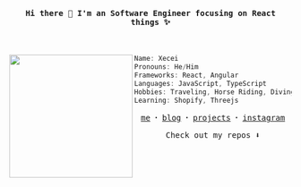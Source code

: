 <h4 align="center"><samp> Hi there 👋 I'm an Software Engineer focusing on React things ✨ </samp></h4>
<br />
<div>
  <img align="left" src="https://i.redd.it/hКЕК1.jpg"  width="220" /> 
  
  ```c
  Name: Xecei
  Pronouns: He/Him
  Frameworks: React, Angular
  Languages: JavaScript, TypeScript
  Hobbies: Traveling, Horse Riding, Diving
  Learning: Shopify, Threejs
  ```
  
  <p align="center">
    <samp>
      <a href="#">me</a> ꞏ
      <a href="#">blog</a> ꞏ
      <a href="#">projects</a> ꞏ
      <a href="https://instagram.com">instagram</a>
    </samp>
  </p>
</div>

<p align="center" display="block">
  <samp>
    Check out my repos ⬇️ 
  </samp>
</p>

<!--
**xecei/xecei** is a ✨ _special_ ✨ repository because its `README.md` (this file) appears on your GitHub profile.

Here are some ideas to get you started:

- 🔭 I’m currently working on ...
- 🌱 I’m currently learning ...
- 👯 I’m looking to collaborate on ...
- 🤔 I’m looking for help with ...
- 💬 Ask me about ...
- 📫 How to reach me: ...
- 😄 Pronouns: ...
- ⚡ Fun fact: ...
-->
